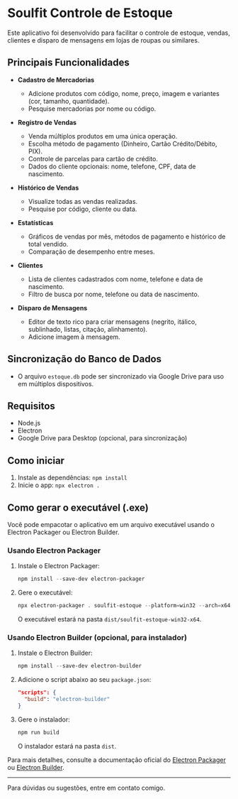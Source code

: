 # Soulfit Controle de Estoque

Este aplicativo foi desenvolvido para facilitar o controle de estoque, vendas, clientes e disparo de mensagens em lojas de roupas ou similares.

## Principais Funcionalidades

- **Cadastro de Mercadorias**
  - Adicione produtos com código, nome, preço, imagem e variantes (cor, tamanho, quantidade).
  - Pesquise mercadorias por nome ou código.

- **Registro de Vendas**
  - Venda múltiplos produtos em uma única operação.
  - Escolha método de pagamento (Dinheiro, Cartão Crédito/Débito, PIX).
  - Controle de parcelas para cartão de crédito.
  - Dados do cliente opcionais: nome, telefone, CPF, data de nascimento.

- **Histórico de Vendas**
  - Visualize todas as vendas realizadas.
  - Pesquise por código, cliente ou data.

- **Estatísticas**
  - Gráficos de vendas por mês, métodos de pagamento e histórico de total vendido.
  - Comparação de desempenho entre meses.

- **Clientes**
  - Lista de clientes cadastrados com nome, telefone e data de nascimento.
  - Filtro de busca por nome, telefone ou data de nascimento.

- **Disparo de Mensagens**
  - Editor de texto rico para criar mensagens (negrito, itálico, sublinhado, listas, citação, alinhamento).
  - Adicione imagem à mensagem.

## Sincronização do Banco de Dados

- O arquivo `estoque.db` pode ser sincronizado via Google Drive para uso em múltiplos dispositivos.

## Requisitos
- Node.js
- Electron
- Google Drive para Desktop (opcional, para sincronização)

## Como iniciar
1. Instale as dependências: `npm install`
2. Inicie o app: `npx electron .`

## Como gerar o executável (.exe)

Você pode empacotar o aplicativo em um arquivo executável usando o Electron Packager ou Electron Builder.

### Usando Electron Packager

1. Instale o Electron Packager:
   ```powershell
   npm install --save-dev electron-packager
   ```
2. Gere o executável:
   ```powershell
   npx electron-packager . soulfit-estoque --platform=win32 --arch=x64 --out=dist --overwrite
   ```
   O executável estará na pasta `dist/soulfit-estoque-win32-x64`.

### Usando Electron Builder (opcional, para instalador)

1. Instale o Electron Builder:
   ```powershell
   npm install --save-dev electron-builder
   ```
2. Adicione o script abaixo ao seu `package.json`:
   ```json
   "scripts": {
     "build": "electron-builder"
   }
   ```
3. Gere o instalador:
   ```powershell
   npm run build
   ```
   O instalador estará na pasta `dist`.

Para mais detalhes, consulte a documentação oficial do [Electron Packager](https://github.com/electron/electron-packager) ou [Electron Builder](https://www.electron.build/).

---

Para dúvidas ou sugestões, entre em contato comigo.
